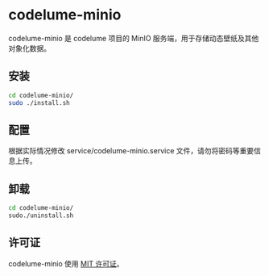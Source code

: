 # codelume-minio

codelume-minio 是 codelume 项目的 MinIO 服务端，用于存储动态壁纸及其他对象化数据。

## 安装

```bash
cd codelume-minio/
sudo ./install.sh
```

## 配置

根据实际情况修改 service/codelume-minio.service 文件，请勿将密码等重要信息上传。

## 卸载

```bash
cd codelume-minio/
sudo./uninstall.sh
```

## 许可证

codelume-minio 使用 [MIT 许可证](LICENSE)。